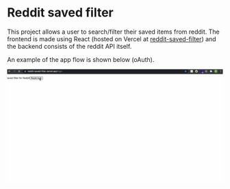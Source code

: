 # Reddit saved filter

This project allows a user to search/filter their saved items from reddit.
The frontend is made using React (hosted on Vercel at [reddit-saved-filter](https://reddit-saved-filter.vercel.app/)) and the backend consists of the reddit API itself.

An example of the app flow is shown below (oAuth).

![App flow](/public/app-flow.gif)
